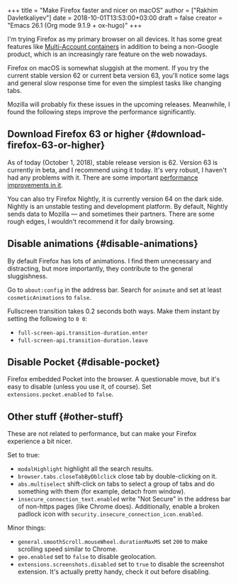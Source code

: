 +++
title = "Make Firefox faster and nicer on macOS"
author = ["Rakhim Davletkaliyev"]
date = 2018-10-01T13:53:00+03:00
draft = false
creator = "Emacs 26.1 (Org mode 9.1.9 + ox-hugo)"
+++

I'm trying Firefox as my primary browser on all devices. It has some great features like [Multi-Account containers](https://support.mozilla.org/en-US/kb/containers) in addition to being a non-Google product, which is an increasingly rare feature on the web nowadays.

Firefox on macOS is somewhat sluggish at the moment. If you try the current stable version 62 or current beta version 63, you'll notice some lags and general slow response time for even the simplest tasks like changing tabs.

Mozilla will probably fix these issues in the upcoming releases. Meanwhile, I found the following steps improve the performance significantly.


## Download Firefox 63 or higher {#download-firefox-63-or-higher}

As of today (October 1, 2018), stable release version is 62. Version 63 is currently in beta, and I recommend using it today. It's very robust, I haven't had any problems with it. There are some important [performance improvements in it](https://www.mozilla.org/en-US/firefox/63.0beta/releasenotes/).

You can also try Firefox Nightly, it is currently version 64 on the dark side. Nightly is an unstable testing and development platform. By default, Nightly sends data to Mozilla — and sometimes their partners. There are some rough edges, I wouldn't recommend it for daily browsing.


## Disable animations {#disable-animations}

By default Firefox has lots of animations. I find them unnecessary and distracting, but more importantly, they contribute to the general sluggishness.

Go to `about:config` in the address bar. Search for `animate` and set at least  `cosmeticAnimations` to `false`.

Fullscreen transition takes 0.2 seconds both ways. Make them instant by setting the following to `0 0`:

-   `full-screen-api.transition-duration.enter`
-   `full-screen-api.transition-duration.leave`


## Disable Pocket {#disable-pocket}

Firefox embedded Pocket into the browser. A questionable move, but it's easy to disable (unless you use it, of course). Set `extensions.pocket.enabled` to `false`.


## Other stuff {#other-stuff}

These are not related to performance, but can make your Firefox experience a bit nicer.

Set to true:

-   `modalHighlight` highlight all the search results.
-   `browser.tabs.closeTabByDblclick` close tab by double-clicking on it.
-   `abs.multiselect` shift-click on tabs to select a group of tabs and do something with them (for example, detach from window).
-   `insecure_connection_text.enabled` write "Not Secure" in the address bar of non-https pages (like Chrome does). Additionally, enable a broken padlock icon with `security.insecure_connection_icon.enabled`.

Minor things:

-   `general.smoothScroll.mouseWheel.durationMaxMS` set `200` to make scrolling speed similar to Chrome.
-   `geo.enabled` set to `false` to disable geolocation.
-   `extensions.screenshots.disabled` set to `true` to disable the screenshot extension. It's actually pretty handy, check it out before disabling.
